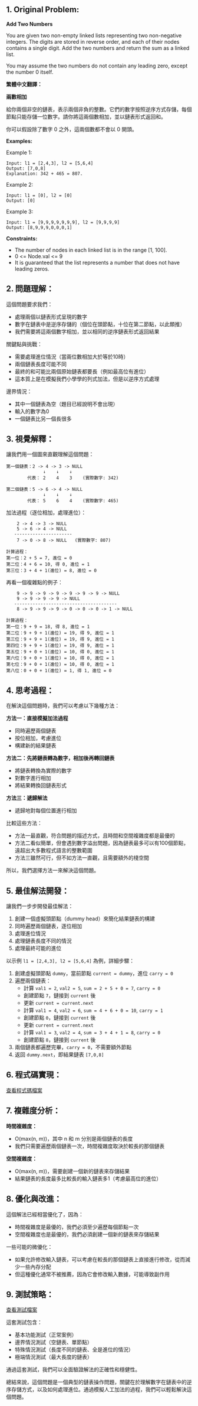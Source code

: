 ## 1. Original Problem:

**Add Two Numbers**

You are given two non-empty linked lists representing two non-negative integers. The digits are stored in reverse order, and each of their nodes contains a single digit. Add the two numbers and return the sum as a linked list.

You may assume the two numbers do not contain any leading zero, except the number 0 itself.

**繁體中文翻譯：**

**兩數相加**

給你兩個非空的鏈表，表示兩個非負的整數。它們的數字按照逆序方式存儲，每個節點只能存儲一位數字。請你將這兩個數相加，並以鏈表形式返回和。

你可以假設除了數字 0 之外，這兩個數都不會以 0 開頭。

**Examples:**

Example 1:
```
Input: l1 = [2,4,3], l2 = [5,6,4]
Output: [7,0,8]
Explanation: 342 + 465 = 807.
```

Example 2:
```
Input: l1 = [0], l2 = [0]
Output: [0]
```

Example 3:
```
Input: l1 = [9,9,9,9,9,9,9], l2 = [9,9,9,9]
Output: [8,9,9,9,0,0,0,1]
```

**Constraints:**
- The number of nodes in each linked list is in the range [1, 100].
- 0 <= Node.val <= 9
- It is guaranteed that the list represents a number that does not have leading zeros.

## 2. 問題理解：

這個問題要求我們：
- 處理兩個以鏈表形式呈現的數字
- 數字在鏈表中是逆序存儲的（個位在頭節點，十位在第二節點，以此類推）
- 我們需要將這兩個數字相加，並以相同的逆序鏈表形式返回結果

關鍵點與挑戰：
- 需要處理進位情況（當兩位數相加大於等於10時）
- 兩個鏈表長度可能不同
- 最終的和可能比兩個原始鏈表都要長（例如最高位有進位）
- 這本質上是在模擬我們小學學的列式加法，但是以逆序方式處理

邊界情況：
- 其中一個鏈表為空（題目已經說明不會出現）
- 輸入的數字為0
- 一個鏈表比另一個長很多

## 3. 視覺解釋：

讓我們用一個圖來直觀理解這個問題：

```
第一個鏈表：2 -> 4 -> 3 -> NULL
              ↓    ↓    ↓
        代表： 2    4    3    (實際數字: 342)

第二個鏈表：5 -> 6 -> 4 -> NULL
              ↓    ↓    ↓
        代表： 5    6    4    (實際數字: 465)
```

加法過程（逐位相加，處理進位）：

```
    2 -> 4 -> 3 -> NULL
    5 -> 6 -> 4 -> NULL
   ----------------------
    7 -> 0 -> 8 -> NULL   (實際數字: 807)

計算過程：
第一位：2 + 5 = 7, 進位 = 0
第二位：4 + 6 = 10, 得 0, 進位 = 1
第三位：3 + 4 + 1(進位) = 8, 進位 = 0
```

再看一個複雜點的例子：

```
    9 -> 9 -> 9 -> 9 -> 9 -> 9 -> 9 -> NULL
    9 -> 9 -> 9 -> 9 -> NULL
   ---------------------------------------
    8 -> 9 -> 9 -> 9 -> 0 -> 0 -> 0 -> 1 -> NULL

計算過程：
第一位：9 + 9 = 18, 得 8, 進位 = 1
第二位：9 + 9 + 1(進位) = 19, 得 9, 進位 = 1
第三位：9 + 9 + 1(進位) = 19, 得 9, 進位 = 1
第四位：9 + 9 + 1(進位) = 19, 得 9, 進位 = 1
第五位：9 + 0 + 1(進位) = 10, 得 0, 進位 = 1
第六位：9 + 0 + 1(進位) = 10, 得 0, 進位 = 1
第七位：9 + 0 + 1(進位) = 10, 得 0, 進位 = 1
第八位：0 + 0 + 1(進位) = 1, 得 1, 進位 = 0
```

## 4. 思考過程：

在解決這個問題時，我們可以考慮以下幾種方法：

**方法一：直接模擬加法過程**
- 同時遍歷兩個鏈表
- 按位相加，考慮進位
- 構建新的結果鏈表

**方法二：先將鏈表轉為數字，相加後再轉回鏈表**
- 將鏈表轉換為實際的數字
- 對數字進行相加
- 將結果轉換回鏈表形式

**方法三：遞歸解法**
- 遞歸地對每個位置進行相加

比較這些方法：
- 方法一最直觀，符合問題的描述方式，且時間和空間複雜度都是最優的
- 方法二看似簡單，但會遇到數字溢出問題，因為鏈表最多可以有100個節點，遠超出大多數程式語言的整數範圍
- 方法三雖然可行，但不如方法一直觀，且需要額外的棧空間

所以，我們選擇方法一來解決這個問題。

## 5. 最佳解法開發：

讓我們一步步開發最佳解法：

1. 創建一個虛擬頭節點（dummy head）來簡化結果鏈表的構建
2. 同時遍歷兩個鏈表，逐位相加
3. 處理進位情況
4. 處理鏈表長度不同的情況
5. 處理最終可能的進位

以示例 `l1 = [2,4,3], l2 = [5,6,4]` 為例，詳細步驟：

1. 創建虛擬頭節點 `dummy`，當前節點 `current = dummy`，進位 `carry = 0`
2. 遍歷兩個鏈表：
    - 計算 `val1 = 2`, `val2 = 5`, `sum = 2 + 5 + 0 = 7`, `carry = 0`
    - 創建節點 `7`，鏈接到 `current` 後
    - 更新 `current = current.next`
    - 計算 `val1 = 4`, `val2 = 6`, `sum = 4 + 6 + 0 = 10`, `carry = 1`
    - 創建節點 `0`，鏈接到 `current` 後
    - 更新 `current = current.next`
    - 計算 `val1 = 3`, `val2 = 4`, `sum = 3 + 4 + 1 = 8`, `carry = 0`
    - 創建節點 `8`，鏈接到 `current` 後
3. 兩個鏈表都遍歷完畢，`carry = 0`，不需要額外節點
4. 返回 `dummy.next`，即結果鏈表 `[7,0,8]`

## 6. 程式碼實現：
[查看程式碼檔案](./main.go)

## 7. 複雜度分析：

**時間複雜度：**
- O(max(n, m))，其中 n 和 m 分別是兩個鏈表的長度
- 我們只需要遍歷兩個鏈表一次，時間複雜度取決於較長的那個鏈表

**空間複雜度：**
- O(max(n, m))，需要創建一個新的鏈表來存儲結果
- 結果鏈表的長度最多比較長的輸入鏈表多1（考慮最高位的進位）

## 8. 優化與改進：

這個解法已經相當優化了，因為：
- 時間複雜度是最優的，我們必須至少遍歷每個節點一次
- 空間複雜度也是最優的，我們必須創建一個新的鏈表來存儲結果

一些可能的微優化：
- 如果允許修改輸入鏈表，可以考慮在較長的那個鏈表上直接進行修改，從而減少一些內存分配
- 但這種優化通常不被推薦，因為它會修改輸入數據，可能導致副作用

## 9. 測試策略：
[查看測試檔案](./main_test.go)

這套測試包含：
- 基本功能測試（正常案例）
- 邊界情況測試（空鏈表、單節點）
- 特殊情況測試（長度不同的鏈表、全是進位的情況）
- 極端情況測試（最大長度的鏈表）

通過這套測試，我們可以全面驗證解法的正確性和穩健性。

總結來說，這個問題是一個典型的鏈表操作問題，關鍵在於理解數字在鏈表中的逆序存儲方式，以及如何處理進位。通過模擬人工加法的過程，我們可以輕鬆解決這個問題。